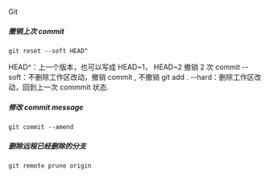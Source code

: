 Git


##### 撤销上次 commit

```
git reset --soft HEAD^
```

HEAD^：上一个版本，也可以写成 HEAD~1， HEAD~2 撤销 2 次 commit
--soft：不删除工作区改动，撤销 commit , 不撤销 git add .
--hard：删除工作区改动，回到上一次 commmit 状态.

##### 修改 commit message

```
git commit --amend
```

##### 删除远程已经删除的分支

```
git remote prune origin
```
